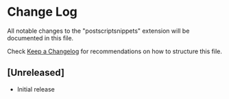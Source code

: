 # Change Log

All notable changes to the "postscriptsnippets" extension will be documented in this file.

Check [Keep a Changelog](http://keepachangelog.com/) for recommendations on how to structure this file.

## [Unreleased]

- Initial release
